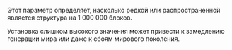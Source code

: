 Этот параметр определяет, насколько редкой или распространенной является структура на 1 000 000 блоков.

Установка слишком высокого значения может привести к замедлению генерации мира или даже к сбоям мирового поколения.